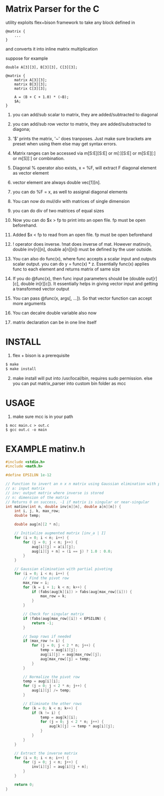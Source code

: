 # Matrix Parser for the C

utility exploits flex+bison framework
to take any block defined in

```
@matrix {
    ...
}
```
and converts it into inline matrix multiplication

suppose for example

```
double A[3][3], B[3][3], C[3][3];

@matrix {
	matrix A[3][3];
	matrix B[3][3];
	matrix C[3][3];

	A = (B + C + 1.0) * (~B);
	$A;
}
```

1. you can add/sub scalar to matrix, they are added/subtracted to diagonal
2. you can add/sub row vector to matrix, they are added/substracted to diagona;
3. '$' prints the matrix, '~' does tranposes. Just make sure brackets are preset when using them else may get syntax errors. 
4. Matrix ranges can be accessed via m[S:E][S:E] or m[:][S:E] or m[S:E][:] or m[S][:] or combination.
5. Diagonal % operator also exists, x = %F, will extract F diagonal element as vector element
6. vector element are always double vec[1][n].
7. you can do %F = x, as well to assignal diagonal elements
8. You can now do mul/div with matrices of single dimension
9. you can do div of two matrices of equal sizes
10. Now you can do $x > fp to print into an open file. fp must be open beforehand.
11. Added $x < fp to read from an open file. fp must be open beforehand
12. ! operator does inverse. !mat does inverse of mat. However matinv(n, double inv[n][n], double a[n][n]) must
    be defined by the user outside.

13. You can also do func(x), where func accepts a scalar input and outputs scalar output.
    you can do y = func(x) * z. Essentially func(x) applies func to each element and returns
    matrix of same size
14. If you do @func(x), then func input parameters should be (double out[r][c], double in[r][c]). It
    essentially helps in giving vector input and getting a transformed vector output

15. You can pass @func(x, args[, ...]). So that vector function can accept more arguments
16. You can decalre double variable also now
17. matrix declaration can be in one line itself

# INSTALL

1. flex + bison is a prerequisite

```sh
$ make
$ make install
```

2. make install will put into /usr/local/bin, requires sudo
permission. else you can put matrix_parser into custom bin folder
as mcc


# USAGE

1. make sure mcc is in your path

```
$ mcc main.c > out.c
$ gcc out.c -o main
```

# EXAMPLE matinv.h

```c
#include <stdio.h>
#include <math.h>

#define EPSILON 1e-12

// Function to invert an n x n matrix using Gaussian elimination with partial pivoting
// a: input matrix
// inv: output matrix where inverse is stored
// n: dimension of the matrix
// Returns 0 on success, -1 if matrix is singular or near-singular
int matinv(int n, double inv[n][n], double a[n][n]) {
    int i, j, k, max_row;
    double temp;

    double aug[n][2 * n];

    // Initialize augmented matrix [inv_a | I]
    for (i = 0; i < n; i++) {
        for (j = 0; j < n; j++) {
            aug[i][j] = a[i][j];
            aug[i][j + n] = (i == j) ? 1.0 : 0.0;
        }
    }

    // Gaussian elimination with partial pivoting
    for (i = 0; i < n; i++) {
        // Find the pivot row
        max_row = i;
        for (k = i + 1; k < n; k++) {
            if (fabs(aug[k][i]) > fabs(aug[max_row][i])) {
                max_row = k;
            }
        }

        // Check for singular matrix
        if (fabs(aug[max_row][i]) < EPSILON) {
            return -1;
        }

        // Swap rows if needed
        if (max_row != i) {
            for (j = 0; j < 2 * n; j++) {
                temp = aug[i][j];
                aug[i][j] = aug[max_row][j];
                aug[max_row][j] = temp;
            }
        }

        // Normalize the pivot row
        temp = aug[i][i];
        for (j = 0; j < 2 * n; j++) {
            aug[i][j] /= temp;
        }

        // Eliminate the other rows
        for (k = 0; k < n; k++) {
            if (k != i) {
                temp = aug[k][i];
                for (j = 0; j < 2 * n; j++) {
                    aug[k][j] -= temp * aug[i][j];
                }
            }
        }
    }

    // Extract the inverse matrix
    for (i = 0; i < n; i++) {
        for (j = 0; j < n; j++) {
            inv[i][j] = aug[i][j + n];
        }
    }

    return 0;
}

```